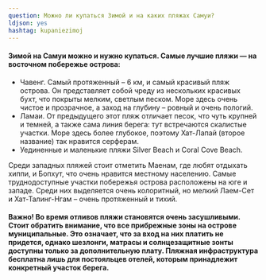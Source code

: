 ```yaml
---
question: Можно ли купаться Зимой и на каких пляжах Самуи?
ldjson: yes
hashtag: kupaniezimoj
---
```


#### Зимой на Самуи можно и нужно купаться. Самые лучшие пляжи — на восточном побережье острова:


* Чавенг. Самый протяженный – 6 км, и самый красивый пляж острова. Он представляет собой чреду из нескольких красивых бухт, что покрыты мелким, светлым песком. Море здесь очень чистое и прозрачное, а заход на глубину – ровный и очень пологий.
* Ламаи. От предыдущего этот пляж отличает песок, что чуть крупней и темней, а также сама линия берега: тут встречаются скалистые участки. Море здесь более глубокое, поэтому Хат-Лапай (второе название) так нравится серферам.
* Уединенные и маленькие пляжи Silver Beach и Coral Cove Beach.

Среди западных пляжей стоит отметить Маенам, где любят отдыхать хиппи, и Бопхут, что очень нравится местному населению. Самые труднодоступные участки побережья острова расположены на юге и западе. Среди них выделяется очень колоритный, но мелкий Лаем-Сет и Хат-Талинг-Нгам – очень протяженный и тихий.

#### Важно! Во время отливов пляжи становятся очень засушливыми. Стоит обратить внимание, что все прибрежные зоны на острове муниципальные. Это означает, что за вход на них платить не придется, однако шезлонги, матрасы и солнцезащитные зонты доступны только за дополнительную плату. Пляжная инфраструктура бесплатна лишь для постояльцев отелей, которым принадлежит конкретный участок берега.

